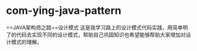 # com-ying-java-pattern
==JAVA架构师之路==设计模式
这是我学习路上的设计模式代码实践，用简单明了的代码去实现不同的设计模式，帮助自己巩固知识也希望能够帮助大家增加对设计模式的理解。
